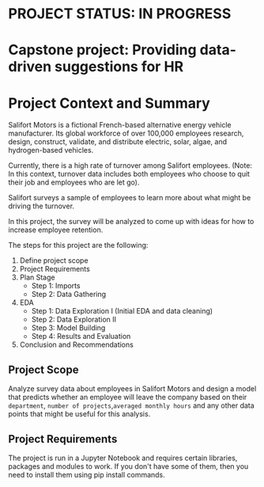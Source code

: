# PROJECT STATUS: IN PROGRESS 
# **Capstone project: Providing data-driven suggestions for HR**
# Project Context and Summary
Salifort Motors is a fictional French-based alternative energy vehicle manufacturer. Its global workforce of over 100,000 employees research, design, construct, validate, and distribute electric, solar, algae, and hydrogen-based vehicles.

Currently, there is a high rate of turnover among Salifort employees. (Note: In this context, turnover data includes both employees who choose to quit their job and employees who are let go).

Salifort surveys a sample of employees to learn more about what might be driving the turnover.

In this project, the survey will be analyzed to come up with ideas for how to increase employee retention.

The steps for this project are the following:

1. Define project scope
2. Project Requirements
3. Plan Stage 
    - Step 1: Imports 
    - Step 2: Data Gathering
3. EDA 
    - Step 1: Data Exploration I (Initial EDA and data cleaning)
    - Step 2: Data Exploration II 
    - Step 3: Model Building 
    - Step 4: Results and Evaluation 
4. Conclusion and Recommendations 

## Project Scope

Analyze survey data about employees in Salifort Motors and design a model that predicts whether an employee will leave the company based on their `department`, `number of projects`,`averaged monthly hours` and any other data points that might be useful for this analysis. 

## Project Requirements

The project is run in a Jupyter Notebook and requires certain libraries, packages and modules to work. If you don't have some of them, then you need to install them using pip install commands. 
